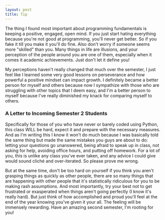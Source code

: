 ```yaml
---
layout: post
title: Tip
--- 
```


  The thing I found most important about programming fundamentals is keeping a positive, engaged, open mind. If you just start hating everything because you're not good at programming, you'll never get better. So if you fake it till you make it you'll do fine. Also don't worry if someone seems more "skilled" than you. Many things in life are illusions, and your perception of the people around you are one of them, especially when it comes it academic achievements. Just don't let it define you!

  My perceptions haven't really changed that much over the semester, I just feel like I learned some very good lessons on perseverance and how powerful a positive mindset can impact growth. I definitely became a better person for myself and others because now I sympathize with those who are struggling with other topics that I deem easy, and I'm a better person to myself because I've really diminished my knack for comparing myself to others. 

### A Letter to Incoming Semester 2 Students

  Specifically for those of you who have never or barely coded using Python, this class WILL be hard, expect it and 
prepare with the necessary measures. And as I'm writing this I know it won't do much because I was basically told 
the same thing but made the same mistakes you guys are about to do: letting your questions go unanswered, being afraid 
to speak up in class, not asking for help, avoiding office hours, and putting off homework. For a lot of you, this is unlike 
any class you've ever taken, and any advice I could give would sound cliché and over-iterated. So please prove me wrong.

  But at the same time, don't be too hard on yourself if you think you aren't grasping things as quickly as other people, there are so many things that are happening with other people that it's statistically ridiculous for you to be making rash assumptions. And most importantly, try your best not to get frustrated or exasperated when things aren't going perfectly (I know it's really hard). But just think of how accomplished and proud you'll feel at the end of the year knowing you've given it your all. The feeling will be immensely rewarding. Have an amazing second semester, I'm rooting for you!

